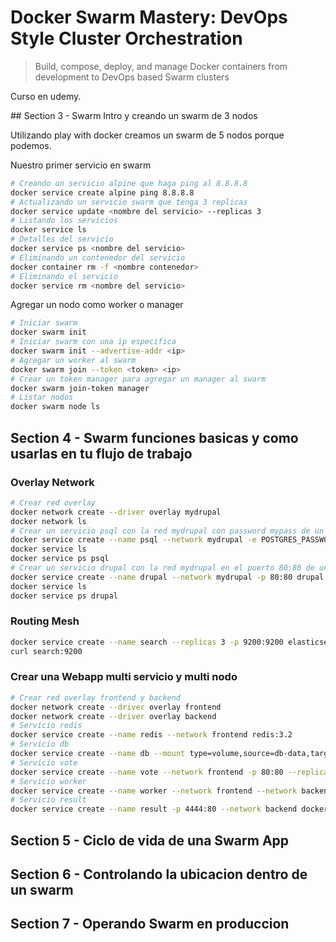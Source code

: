 # Docker Swarm Mastery: DevOps Style Cluster Orchestration

> Build, compose, deploy, and manage Docker containers from development to DevOps based Swarm clusters

Curso en udemy.

## Section 3 - Swarm Intro y creando un swarm de 3 nodos

Utilizando play with docker creamos un swarm de 5 nodos porque podemos.

Nuestro primer servicio en swarm

```bash
# Creando un servicio alpine que haga ping al 8.8.8.8
docker service create alpine ping 8.8.8.8
# Actualizando un servicio swarm que tenga 3 replicas
docker service update <nombre del servicio> --replicas 3
# Listando los servicios
docker service ls
# Detalles del servicio
docker service ps <nombre del servicio>
# Eliminando un contenedor del servicio
docker container rm -f <nombre contenedor>
# Eliminando el servicio
docker service rm <nombre del servicio>
```

Agregar un nodo como worker o manager

```bash
# Iniciar swarm
docker swarm init
# Iniciar swarm con una ip especifica
docker swarm init --advertise-addr <ip>
# Agregar un worker al swarm
docker swarm join --token <token> <ip>
# Crear un token manager para agregar un manager al swarm
docker swarm join-token manager
# Listar nodos
docker swarm node ls
```

## Section 4 - Swarm funciones basicas y como usarlas en tu flujo de trabajo

### Overlay Network

```bash
# Crear red overlay
docker network create --driver overlay mydrupal
docker network ls
# Crear un servicio psql con la red mydrupal con password mypass de un contenedor postgres
docker service create --name psql --network mydrupal -e POSTGRES_PASSWORD=mypass postgres
docker service ls
docker service ps psql
# Crear un servicio drupal con la red mydrupal en el puerto 80:80 de un contendor drupal
docker service create --name drupal --network mydrupal -p 80:80 drupal
docker service ls
docker service ps drupal
```

### Routing Mesh

```bash
docker service create --name search --replicas 3 -p 9200:9200 elasticsearch
curl search:9200
```

### Crear una Webapp multi servicio y multi nodo

```bash
# Crear red overlay frontend y backend
docker network create --driver overlay frontend
docker network create --driver overlay backend
# Servicio redis
docker service create --name redis --network frontend redis:3.2
# Servicio db
docker service create --name db --mount type=volume,source=db-data,target=/var/lib/postgresql/data --network backend postgres:9.4
# Servicio vote
docker service create --name vote --network frontend -p 80:80 --replicas 2 dockersamples/examplevotingapp_vote:before
# Servicio worker
docker service create --name worker --network frontend --network backend dockersamples/examplevotingapp_worker
# Servicio result
docker service create --name result -p 4444:80 --network backend dockersamples/examplevotingapp_result:before
```

## Section 5 - Ciclo de vida de una Swarm App

## Section 6 - Controlando la ubicacion dentro de un swarm

## Section 7 - Operando Swarm en produccion